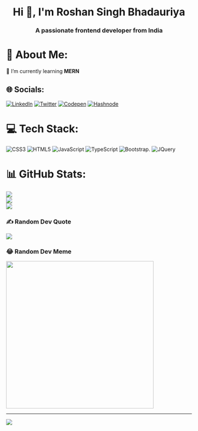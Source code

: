 <h1 align="center">Hi 👋, I'm Roshan Singh Bhadauriya</h1>
<h3 align="center">A passionate frontend developer from India</h3>

# 💫 About Me:
🌱 I’m currently learning **MERN**


## 🌐 Socials:
[![LinkedIn](https://img.shields.io/badge/LinkedIn-%230077B5.svg?logo=linkedin&logoColor=white)](https://linkedin.com/in/roshan-singh-bhadauriya-943884212) [![Twitter](https://img.shields.io/badge/Twitter-%231DA1F2.svg?logo=Twitter&logoColor=white)](https://twitter.com/Roshan_twi) [![Codepen](https://img.shields.io/badge/Codepen-000000?style=for-the-badge&logo=codepen&logoColor=white)](https://codepen.io/Roshanbhadauriya) [![Hashnode](https://img.shields.io/badge/Hashnode-000000?style=for-the-badge&logo=hashnode&logoColor=blue)](https://hashnode.com/@RoshanSingh) 

# 💻 Tech Stack:
![CSS3](https://img.shields.io/badge/css3-%231572B6.svg?style=for-the-badge&logo=css3&logoColor=white) ![HTML5](https://img.shields.io/badge/html5-%23E34F26.svg?style=for-the-badge&logo=html5&logoColor=white) ![JavaScript](https://img.shields.io/badge/javascript-%23323330.svg?style=for-the-badge&logo=javascript&logoColor=%23F7DF1E) ![TypeScript](https://img.shields.io/badge/typescript-%23007ACC.svg?style=for-the-badge&logo=typescript&logoColor=white) ![Bootstrap](https://img.shields.io/badge/bootstrap-685EA9?style=for-the-badge&logo=bootstrap&logoColor=white). ![JQuery](https://img.shields.io/badge/jquery-0078D4?style=for-the-badge&logo=jquery&logoColor=white)
# 📊 GitHub Stats:
![](https://github-readme-stats.vercel.app/api?username=Roshanbhadauriya&theme=dark&hide_border=false&include_all_commits=false&count_private=false)<br/>
![](https://github-readme-streak-stats.herokuapp.com/?user=Roshanbhadauriya&theme=dark&hide_border=false)<br/>
![](https://github-readme-stats.vercel.app/api/top-langs/?username=Roshanbhadauriya&theme=dark&hide_border=false&include_all_commits=false&count_private=false&layout=compact)

### ✍️ Random Dev Quote
![](https://quotes-github-readme.vercel.app/api?type=horizontal&theme=radical)



### 😂 Random Dev Meme
<img src='https://randommeme-five.vercel.app/' style="height: 400px;"/>

---
[![](https://visitcount.itsvg.in/api?id=Roshanbhadauriya&icon=0&color=0)](https://visitcount.itsvg.in)

<!-- Proudly created with GPRM ( https://gprm.itsvg.in ) -->
